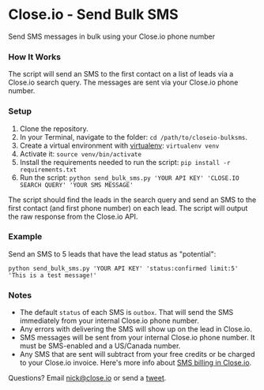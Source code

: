 # Close.io - Send Bulk SMS
Send SMS messages in bulk using your Close.io phone number

### How It Works

The script will send an SMS to the first contact on a list of leads via a Close.io search query. The messages are sent via your Close.io phone number.

### Setup

1. Clone the repository.
1. In your Terminal, navigate to the folder: `cd /path/to/closeio-bulksms`.
1. Create a virtual environment with [virtualenv](https://virtualenv.pypa.io/en/stable/): `virtualenv venv`
1. Activate it: `source venv/bin/activate`
1. Install the requirements needed to run the script: `pip install -r requirements.txt`
1. Run the script: `python send_bulk_sms.py 'YOUR API KEY' 'CLOSE.IO SEARCH QUERY' 'YOUR SMS MESSAGE'`

The script should find the leads in the search query and send an SMS to the first contact (and first phone number) on each lead. The script will output the raw response from the Close.io API.

### Example

Send an SMS to 5 leads that have the lead status as "potential":

`python send_bulk_sms.py 'YOUR API KEY' 'status:confirmed limit:5' 'This is a test message!'`

### Notes

- The default `status` of each SMS is `outbox`. That will send the SMS immediately from your internal Close.io phone number.
- Any errors with delivering the SMS will show up on the lead in Close.io.
- SMS messages will be sent from your internal Close.io phone number. It must be SMS-enabled and a US/Canada number.
- Any SMS that are sent will subtract from your free credits or be charged to your Close.io invoice. Here's more info about [SMS billing in Close.io](https://help.close.io/customer/en/portal/articles/2677062-how-does-sms-billing-work-).

Questions? Email [nick@close.io](mailto:nick@close.io) or send a [tweet](https://www.twitter.com/nickpersico).